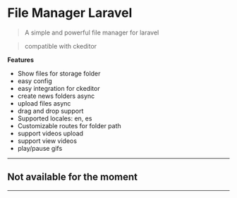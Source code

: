 # File Manager Laravel

> A simple and powerful file manager for laravel

> compatible with ckeditor

**Features**

- Show files for storage folder
- easy config
- easy integration for ckeditor
- create news folders async
- upload files async
- drag and drop support
- Supported locales: en, es
- Customizable routes for folder path
- support videos upload
- support view videos
- play/pause gifs

---
## Not available for the moment
---

